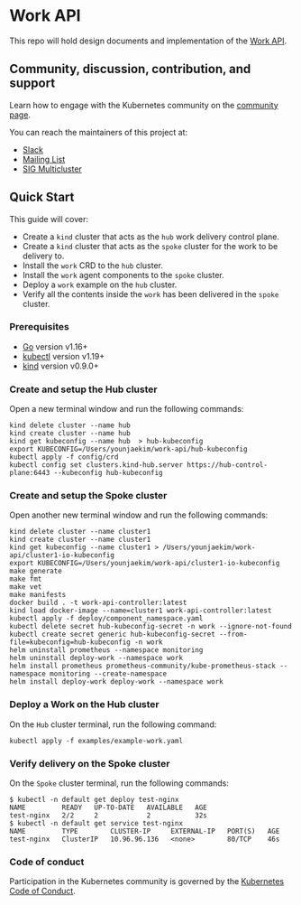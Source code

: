 # Work API

This repo will hold design documents and implementation of the [Work API](https://docs.google.com/document/d/1cWcdB40pGg3KS1eSyb9Q6SIRvWVI8dEjFp9RI0Gk0vg/edit#).

## Community, discussion, contribution, and support

Learn how to engage with the Kubernetes community on the [community page](http://kubernetes.io/community/).

You can reach the maintainers of this project at:

- [Slack](https://kubernetes.slack.com/messages/sig-multicluster)
- [Mailing List](https://groups.google.com/forum/#!forum/kubernetes-sig-multicluster)
- [SIG Multicluster](https://github.com/kubernetes/community/blob/master/sig-multicluster/README.md)

## Quick Start

This guide will cover:
- Create a `kind` cluster that acts as the `hub` work delivery control plane.
- Create a `kind` cluster that acts as the `spoke` cluster for the work to be delivery to.
- Install the `work` CRD to the `hub` cluster.
- Install the `work` agent components to the `spoke` cluster.
- Deploy a `work` example on the `hub` cluster.
- Verify all the contents inside the `work` has been delivered in the `spoke` cluster.

### Prerequisites
- [Go](https://golang.org) version v1.16+
- [kubectl](https://kubernetes.io/docs/tasks/tools/install-kubectl) version v1.19+
- [kind](https://kind.sigs.k8s.io) version v0.9.0+

### Create and setup the Hub cluster
Open a new terminal window and run the following commands:
```
kind delete cluster --name hub 
kind create cluster --name hub
kind get kubeconfig --name hub  > hub-kubeconfig
export KUBECONFIG=/Users/younjaekim/work-api/hub-kubeconfig
kubectl apply -f config/crd
kubectl config set clusters.kind-hub.server https://hub-control-plane:6443 --kubeconfig hub-kubeconfig
```

### Create and setup the Spoke cluster
Open another new terminal window and run the following commands:
```
kind delete cluster --name cluster1
kind create cluster --name cluster1
kind get kubeconfig --name cluster1 > /Users/younjaekim/work-api/cluster1-io-kubeconfig
export KUBECONFIG=/Users/younjaekim/work-api/cluster1-io-kubeconfig
make generate
make fmt
make vet
make manifests
docker build . -t work-api-controller:latest
kind load docker-image --name=cluster1 work-api-controller:latest
kubectl apply -f deploy/component_namespace.yaml 
kubectl delete secret hub-kubeconfig-secret -n work --ignore-not-found
kubectl create secret generic hub-kubeconfig-secret --from-file=kubeconfig=hub-kubeconfig -n work 
helm uninstall prometheus --namespace monitoring
helm uninstall deploy-work --namespace work
helm install prometheus prometheus-community/kube-prometheus-stack --namespace monitoring --create-namespace
helm install deploy-work deploy-work --namespace work

```

### Deploy a Work on the Hub cluster
On the `Hub` cluster terminal, run the following command:
```
kubectl apply -f examples/example-work.yaml
```

### Verify delivery on the Spoke cluster
On the `Spoke` cluster terminal, run the following commands:
```
$ kubectl -n default get deploy test-nginx
NAME         READY   UP-TO-DATE   AVAILABLE   AGE
test-nginx   2/2     2            2           32s
$ kubectl -n default get service test-nginx
NAME         TYPE        CLUSTER-IP     EXTERNAL-IP   PORT(S)   AGE
test-nginx   ClusterIP   10.96.96.136   <none>        80/TCP    46s
```

### Code of conduct

Participation in the Kubernetes community is governed by the [Kubernetes Code of Conduct](code-of-conduct.md).
